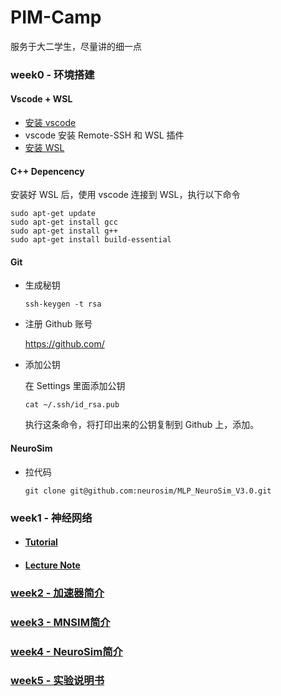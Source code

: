 # PIM-Camp

服务于大二学生，尽量讲的细一点

### week0 - 环境搭建

#### Vscode + WSL

* [安装 vscode](https://code.visualstudio.com/)
* vscode 安装 Remote-SSH 和 WSL 插件
* [安装 WSL](https://zhuanlan.zhihu.com/p/386590591)

#### C++ Depencency

安装好 WSL 后，使用 vscode 连接到 WSL，执行以下命令

```shell
sudo apt-get update
sudo apt-get install gcc
sudo apt-get install g++
sudo apt-get install build-essential
```

#### Git

* 生成秘钥

  ```shell
  ssh-keygen -t rsa
  ```
* 注册 Github 账号

  https://github.com/
* 添加公钥

  在 Settings 里面添加公钥

  ```shell
  cat ~/.ssh/id_rsa.pub
  ```

  执行这条命令，将打印出来的公钥复制到 Github 上，添加。

#### NeuroSim

* 拉代码

  ```shell
  git clone git@github.com:neurosim/MLP_NeuroSim_V3.0.git
  ```

### week1 - 神经网络
- #### [Tutorial](./week1/DNN_Tutorial.md)

- #### [Lecture Note](./week1/DNN_Tutorial_LN.md)

### [week2 - 加速器简介](./week2/加速器.md)

### [week3 - MNSIM简介](./week3/mnsim.md)

### [week4 - NeuroSim简介](./week4/Neurosim.pptx)

### [week5 - 实验说明书](./week5/Instruction.pdf)